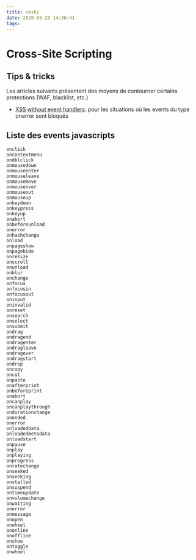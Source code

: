 ```yaml
---
title: ceshi
date: 2020-05-25 14:36:41
tags:
---
```

# Cross-Site Scripting

## Tips & tricks

Les articles suivants présentent des moyens de contourner certains protections (WAF, blacklist, etc.)

- [XSS without event handlers](https://brutelogic.com.br/blog/xss-without-event-handlers/): pour les situations où les events du type onerror sont bloqués

<!-- 阅读更多 -->

## Liste des events javascripts

``` text
onclick
oncontextmenu
ondblclick
onmousedown
onmouseenter
onmouseleave
onmousemove
onmouseover
onmouseout
onmouseup
onkeydown
onkeypress
onkeyup
onabort
onbeforeunload
onerror
onhashchange
onload
onpageshow
onpagehide
onresize
onscroll
onunload
onblur
onchange
onfocus
onfocusin
onfocusout
oninput
oninvalid
onreset
onsearch
onselect
onsubmit
ondrag
ondragend
ondragenter
ondragleave
ondragover
ondragstart
ondrop
oncopy
oncut
onpaste
onafterprint
onbeforeprint
onabort
oncanplay
oncanplaythrough
ondurationchange
onended
onerror
onloadeddata
onloadedmetadata
onloadstart
onpause
onplay
onplaying
onprogress
onratechange
onseeked
onseeking
onstalled
onsuspend
ontimeupdate
onvolumechange
onwaiting
onerror
onmessage
onopen
onwheel
ononline
onoffline
onshow
ontoggle
onwheel
```

